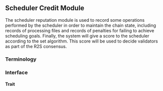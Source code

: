 ## Scheduler Credit Module

The scheduler reputation module is used to record some operations performed by the scheduler in order to maintain 
the chain state, including records of processing files and records of penalties for failing to achieve scheduling goals.
Finally, the system will give a score to the scheduler according to the set algorithm. This score will be used to 
decide validators as part of the R2S consensus.

### Terminology

### Interface

#### Trait
